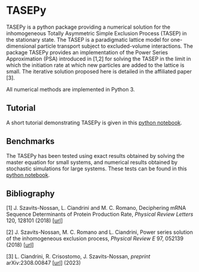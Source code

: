 # TASEPy
TASEPy is a python package providing a numerical solution for the inhomogeneous Totally Asymmetric Simple Exclusion Process (TASEP) in the stationary state. The TASEP is a paradigmatic lattice model for one-dimensional particle transport subject to excluded-volume interactions. The package TASEPy provides an implementation of the Power Series Approximation (PSA) introduced in [1,2] for solving the TASEP in the limit in which the initiation rate at which new particles are added to the lattice is small. The iterative solution proposed here is detailed in the affiliated paper [3].

All numerical methods are implemented in Python 3.

## Tutorial

A short tutorial demonstrating TASEPy is given in this [python notebook](<tutorial_TASEPy.ipynb>).

## Benchmarks

The TASEPy has been tested using exact results obtained by solving the master equation for small systems, and numerical results obtained by stochastic simulations for large systems. These tests can be found in this [python notebook](<benchmarks_TASEPy.ipynb>).

## Bibliography
[1] J. Szavits-Nossan, L. Ciandrini and M. C. Romano, Deciphering mRNA Sequence Determinants of Protein Production Rate, *Physical Review Letters* 120, 128101 (2018) \[[url](https://doi.org/10.1103/PhysRevLett.120.128101)\]

[2] J. Szavits-Nossan, M. C. Romano and L. Ciandrini, Power series solution of the inhomogeneous exclusion process, *Physical Review E* 97, 052139 (2018) \[[url](https://doi.org/10.1103/PhysRevE.97.052139)\]

[3] L. Ciandrini, R. Crisostomo, J. Szavits-Nossan, *preprint* arXiv:2308.00847 \[[url](https://arxiv.org/abs/2308.00847)\] (2023)

